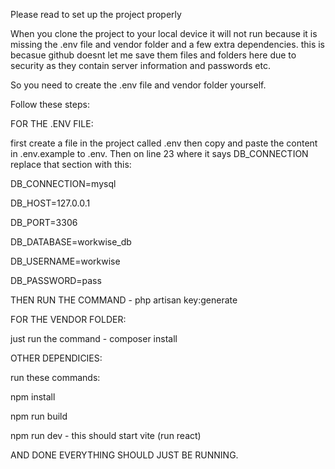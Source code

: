 Please read to set up the project properly

When you clone the project to your local device it will not run because it is missing the .env file and vendor folder and a few extra dependencies. this is becasue github doesnt let me save them files and folders here due to security as they contain server information and passwords etc. 

So you need to create the .env file and vendor folder yourself.

Follow these steps:


FOR THE .ENV FILE:


first create a file in the project called .env then copy and paste the content in .env.example to .env.
Then on line 23 where it says DB_CONNECTION replace that section with this:

DB_CONNECTION=mysql

DB_HOST=127.0.0.1

DB_PORT=3306

DB_DATABASE=workwise_db

DB_USERNAME=workwise

DB_PASSWORD=pass

THEN RUN THE COMMAND - php artisan key:generate




FOR THE VENDOR FOLDER:


just run the command - composer install



OTHER DEPENDICIES:

run these commands:

npm install

npm run build

npm run dev - this should start vite (run react)



AND DONE EVERYTHING SHOULD JUST BE RUNNING. 
